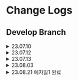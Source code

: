 # Change Logs

## Develop Branch
<details>
<summary> 23.07.10 </summary>

<!-- summary 아래 한칸 공백 두어야함 -->
- 미니 프로젝트 저장소에서 파이널 프로젝트 저장소로 이동
</details>

<details>
<summary> 23.07.12 </summary>

<!-- summary 아래 한칸 공백 두어야함 -->
- README.md 수정
</details>

<details>
<summary> 23.07.13 </summary>

<!-- summary 아래 한칸 공백 두어야함 -->
- df saver 모듈 추가
</details>

<details>
<summary> 23.08.03 </summary>

<!-- summary 아래 한칸 공백 두어야함 -->
- 장고/ 스케쥴러 개발 디렉토리 생성.
</details>


<details>
<summary> 23.08.21 에자일1 완료 </summary>

<!-- summary 아래 한칸 공백 두어야함 -->
- 장고 웹 개발
    - DB 커넥션
    - 메인 페이지
    - 기업 정보 페이지
    - 기업 채용 정보 페이지
    
<br>

- 크롤링 스크립트 개발
    - DB 커넥션
    - 새 기업 정보 크롤링
    - 기존 기업 정보 업데이트
    - 기존 기업 뉴스 업데이트
    - 기존 기업 채용 정보 업데이트
<br>

- 도커파일 추가
    - docker readme.md 추가
</details>